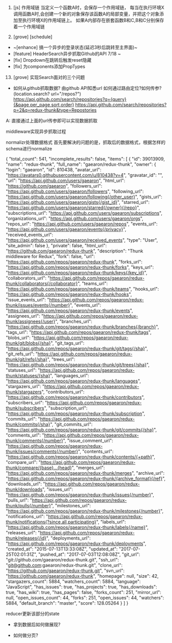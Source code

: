 1. [js] 作用域链
当定义一个函数A时，会保存一个作用域链，
每当在执行环境X调用函数A时,会创建一个新的对象保存该函数A的局部变量，并把这个对象添加至执行环境X的作用域链上。
如果A内部存在嵌套函数B和C,B和C分别保存着一个作用域链


100. [grove] [schedule]
+ ~[enhance] 搞一个异步的登录状态(延迟3秒后跳转至主界面)~
+ [feature] HeaderSearch异步抓取Github的API 7/18 ~
+ [fix] Dropdown在跳转后触发reset隐藏
+ [fix] 为components添加PropTypes

13. [grove] 实现Search面对的三个问题
+ 如何从github抓取数据?
由github API知悉url
  如何通过路由定位?如何传参?(location.search? url="/repos?")
  https://api.github.com/search/repositories?q={query}{&page,per_page,sort,order}
  https://api.github.com/search/repositories?p=2&q=redux-thunk&type=Repostories

A: 直接通过上面的url传参即可以实现数据抓取

middleware实现异步抓取过程

normalizr处理数据格式
  首先要解决的问题的是，抓取后的数据格式，根据怎样的schema进行normalize

  {
  "total_count": 541,
  "incomplete_results": false,
  "items": [
    {
      "id": 39013909,
      "name": "redux-thunk",
      "full_name": "gaearon/redux-thunk",
      "owner": {
        "login": "gaearon",
        "id": 810438,
        "avatar_url": "https://avatars0.githubusercontent.com/u/810438?v=4",
        "gravatar_id": "",
        "url": "https://api.github.com/users/gaearon",
        "html_url": "https://github.com/gaearon",
        "followers_url": "https://api.github.com/users/gaearon/followers",
        "following_url": "https://api.github.com/users/gaearon/following{/other_user}",
        "gists_url": "https://api.github.com/users/gaearon/gists{/gist_id}",
        "starred_url": "https://api.github.com/users/gaearon/starred{/owner}{/repo}",
        "subscriptions_url": "https://api.github.com/users/gaearon/subscriptions",
        "organizations_url": "https://api.github.com/users/gaearon/orgs",
        "repos_url": "https://api.github.com/users/gaearon/repos",
        "events_url": "https://api.github.com/users/gaearon/events{/privacy}",
        "received_events_url": "https://api.github.com/users/gaearon/received_events",
        "type": "User",
        "site_admin": false
      },
      "private": false,
      "html_url": "https://github.com/gaearon/redux-thunk",
      "description": "Thunk middleware for Redux",
      "fork": false,
      "url": "https://api.github.com/repos/gaearon/redux-thunk",
      "forks_url": "https://api.github.com/repos/gaearon/redux-thunk/forks",
      "keys_url": "https://api.github.com/repos/gaearon/redux-thunk/keys{/key_id}",
      "collaborators_url": "https://api.github.com/repos/gaearon/redux-thunk/collaborators{/collaborator}",
      "teams_url": "https://api.github.com/repos/gaearon/redux-thunk/teams",
      "hooks_url": "https://api.github.com/repos/gaearon/redux-thunk/hooks",
      "issue_events_url": "https://api.github.com/repos/gaearon/redux-thunk/issues/events{/number}",
      "events_url": "https://api.github.com/repos/gaearon/redux-thunk/events",
      "assignees_url": "https://api.github.com/repos/gaearon/redux-thunk/assignees{/user}",
      "branches_url": "https://api.github.com/repos/gaearon/redux-thunk/branches{/branch}",
      "tags_url": "https://api.github.com/repos/gaearon/redux-thunk/tags",
      "blobs_url": "https://api.github.com/repos/gaearon/redux-thunk/git/blobs{/sha}",
      "git_tags_url": "https://api.github.com/repos/gaearon/redux-thunk/git/tags{/sha}",
      "git_refs_url": "https://api.github.com/repos/gaearon/redux-thunk/git/refs{/sha}",
      "trees_url": "https://api.github.com/repos/gaearon/redux-thunk/git/trees{/sha}",
      "statuses_url": "https://api.github.com/repos/gaearon/redux-thunk/statuses/{sha}",
      "languages_url": "https://api.github.com/repos/gaearon/redux-thunk/languages",
      "stargazers_url": "https://api.github.com/repos/gaearon/redux-thunk/stargazers",
      "contributors_url": "https://api.github.com/repos/gaearon/redux-thunk/contributors",
      "subscribers_url": "https://api.github.com/repos/gaearon/redux-thunk/subscribers",
      "subscription_url": "https://api.github.com/repos/gaearon/redux-thunk/subscription",
      "commits_url": "https://api.github.com/repos/gaearon/redux-thunk/commits{/sha}",
      "git_commits_url": "https://api.github.com/repos/gaearon/redux-thunk/git/commits{/sha}",
      "comments_url": "https://api.github.com/repos/gaearon/redux-thunk/comments{/number}",
      "issue_comment_url": "https://api.github.com/repos/gaearon/redux-thunk/issues/comments{/number}",
      "contents_url": "https://api.github.com/repos/gaearon/redux-thunk/contents/{+path}",
      "compare_url": "https://api.github.com/repos/gaearon/redux-thunk/compare/{base}...{head}",
      "merges_url": "https://api.github.com/repos/gaearon/redux-thunk/merges",
      "archive_url": "https://api.github.com/repos/gaearon/redux-thunk/{archive_format}{/ref}",
      "downloads_url": "https://api.github.com/repos/gaearon/redux-thunk/downloads",
      "issues_url": "https://api.github.com/repos/gaearon/redux-thunk/issues{/number}",
      "pulls_url": "https://api.github.com/repos/gaearon/redux-thunk/pulls{/number}",
      "milestones_url": "https://api.github.com/repos/gaearon/redux-thunk/milestones{/number}",
      "notifications_url": "https://api.github.com/repos/gaearon/redux-thunk/notifications{?since,all,participating}",
      "labels_url": "https://api.github.com/repos/gaearon/redux-thunk/labels{/name}",
      "releases_url": "https://api.github.com/repos/gaearon/redux-thunk/releases{/id}",
      "deployments_url": "https://api.github.com/repos/gaearon/redux-thunk/deployments",
      "created_at": "2015-07-13T13:33:08Z",
      "updated_at": "2017-07-25T02:01:31Z",
      "pushed_at": "2017-07-03T12:08:08Z",
      "git_url": "git://github.com/gaearon/redux-thunk.git",
      "ssh_url": "git@github.com:gaearon/redux-thunk.git",
      "clone_url": "https://github.com/gaearon/redux-thunk.git",
      "svn_url": "https://github.com/gaearon/redux-thunk",
      "homepage": null,
      "size": 42,
      "stargazers_count": 5884,
      "watchers_count": 5884,
      "language": "JavaScript",
      "has_issues": true,
      "has_projects": true,
      "has_downloads": true,
      "has_wiki": true,
      "has_pages": false,
      "forks_count": 251,
      "mirror_url": null,
      "open_issues_count": 44,
      "forks": 251,
      "open_issues": 44,
      "watchers": 5884,
      "default_branch": "master",
      "score": 128.05264
    }
  ]
}



reducer更新该部分的state

+ 拿到数据后如何做展现?

+ 如何做分页?
